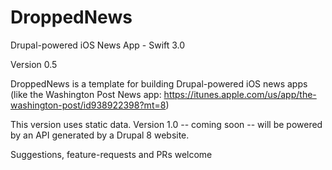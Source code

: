 # DroppedNews
Drupal-powered iOS News App - Swift 3.0

Version 0.5

DroppedNews is a template for building Drupal-powered iOS news apps (like the Washington Post News app: https://itunes.apple.com/us/app/the-washington-post/id938922398?mt=8)

This version uses static data.  Version 1.0 -- coming soon -- will be powered by an API generated by a Drupal 8 website.  

Suggestions, feature-requests and PRs welcome
